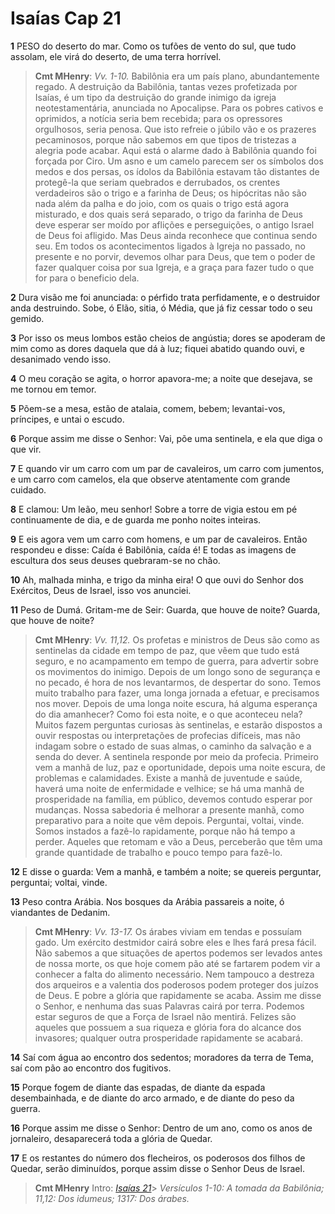 # Isaías Cap 21

**1** 	PESO do deserto do mar. Como os tufões de vento do sul, que tudo assolam, ele virá do deserto, de uma terra horrível.

> **Cmt MHenry**: *Vv. 1-10.* Babilônia era um país plano, abundantemente regado. A destruição da Babilônia, tantas vezes profetizada por Isaías, é um tipo da destruição do grande inimigo da igreja neotestamentária, anunciada no Apocalipse. Para os pobres cativos e oprimidos, a notícia seria bem recebida; para os opressores orgulhosos, seria penosa. Que isto refreie o júbilo vão e os prazeres pecaminosos, porque não sabemos em que tipos de tristezas a alegria pode acabar. Aqui está o alarme dado à Babilônia quando foi forçada por Ciro. Um asno e um camelo parecem ser os símbolos dos medos e dos persas, os ídolos da Babilônia estavam tão distantes de protegê-la que seriam quebrados e derrubados, os crentes verdadeiros são o trigo e a farinha de Deus; os hipócritas não são nada além da palha e do joio, com os quais o trigo está agora misturado, e dos quais será separado, o trigo da farinha de Deus deve esperar ser moído por aflições e perseguições, o antigo Israel de Deus foi afligido. Mas Deus ainda reconhece que continua sendo seu. Em todos os acontecimentos ligados à Igreja no passado, no presente e no porvir, devemos olhar para Deus, que tem o poder de fazer qualquer coisa por sua Igreja, e a graça para fazer tudo o que for para o beneficio dela.

**2** 	Dura visão me foi anunciada: o pérfido trata perfidamente, e o destruidor anda destruindo. Sobe, ó Elão, sitia, ó Média, que já fiz cessar todo o seu gemido.

**3** 	Por isso os meus lombos estão cheios de angústia; dores se apoderam de mim como as dores daquela que dá à luz; fiquei abatido quando ouvi, e desanimado vendo isso.

**4** 	O meu coração se agita, o horror apavora-me; a noite que desejava, se me tornou em temor.

**5** 	Põem-se a mesa, estão de atalaia, comem, bebem; levantai-vos, príncipes, e untai o escudo.

**6** 	Porque assim me disse o Senhor: Vai, põe uma sentinela, e ela que diga o que vir.

**7** 	E quando vir um carro com um par de cavaleiros, um carro com jumentos, e um carro com camelos, ela que observe atentamente com grande cuidado.

**8** 	E clamou: Um leão, meu senhor! Sobre a torre de vigia estou em pé continuamente de dia, e de guarda me ponho noites inteiras.

**9** 	E eis agora vem um carro com homens, e um par de cavaleiros. Então respondeu e disse: Caída é Babilônia, caída é! E todas as imagens de escultura dos seus deuses quebraram-se no chão.

**10** 	Ah, malhada minha, e trigo da minha eira! O que ouvi do Senhor dos Exércitos, Deus de Israel, isso vos anunciei.

**11** 	Peso de Dumá. Gritam-me de Seir: Guarda, que houve de noite? Guarda, que houve de noite?

> **Cmt MHenry**: *Vv. 11,12.* Os profetas e ministros de Deus são como as sentinelas da cidade em tempo de paz, que vêem que tudo está seguro, e no acampamento em tempo de guerra, para advertir sobre os movimentos do inimigo. Depois de um longo sono de segurança e no pecado, é hora de nos levantarmos, de despertar do sono. Temos muito trabalho para fazer, uma longa jornada a efetuar, e precisamos nos mover. Depois de uma longa noite escura, há alguma esperança do dia amanhecer? Como foi esta noite, e o que aconteceu nela? Muitos fazem perguntas curiosas às sentinelas, e estarão dispostos a ouvir respostas ou interpretações de profecias difíceis, mas não indagam sobre o estado de suas almas, o caminho da salvação e a senda do dever. A sentinela responde por meio da profecia. Primeiro vem a manhã de luz, paz e oportunidade, depois uma noite escura, de problemas e calamidades. Existe a manhã de juventude e saúde, haverá uma noite de enfermidade e velhice; se há uma manhã de prosperidade na família, em público, devemos contudo esperar por mudanças. Nossa sabedoria é melhorar a presente manhã, como preparativo para a noite que vêm depois. Perguntai, voltai, vinde. Somos instados a fazê-lo rapidamente, porque não há tempo a perder. Aqueles que retomam e vão a Deus, perceberão que têm uma grande quantidade de trabalho e pouco tempo para fazê-lo.

**12** 	E disse o guarda: Vem a manhã, e também a noite; se quereis perguntar, perguntai; voltai, vinde.

**13** 	Peso contra Arábia. Nos bosques da Arábia passareis a noite, ó viandantes de Dedanim.

> **Cmt MHenry**: *Vv. 13-17.* Os árabes viviam em tendas e possuíam gado. Um exército destmidor cairá sobre eles e lhes fará presa fácil. Não sabemos a que situações de apertos podemos ser levados antes de nossa morte, os que hoje comem pão até se fartarem podem vir a conhecer a falta do alimento necessário. Nem tampouco a destreza dos arqueiros e a valentia dos poderosos podem proteger dos juízos de Deus. E pobre a glória que rapidamente se acaba. Assim me disse o Senhor, e nenhuma das suas Palavras cairá por terra. Podemos estar seguros de que a Força de Israel não mentirá. Felizes são aqueles que possuem a sua riqueza e glória fora do alcance dos invasores; qualquer outra prosperidade rapidamente se acabará.

**14** 	Saí com água ao encontro dos sedentos; moradores da terra de Tema, saí com pão ao encontro dos fugitivos.

**15** 	Porque fogem de diante das espadas, de diante da espada desembainhada, e de diante do arco armado, e de diante do peso da guerra.

**16** 	Porque assim me disse o Senhor: Dentro de um ano, como os anos de jornaleiro, desaparecerá toda a glória de Quedar.

**17** 	E os restantes do número dos flecheiros, os poderosos dos filhos de Quedar, serão diminuídos, porque assim disse o Senhor Deus de Israel.


> **Cmt MHenry** Intro: *[Isaías 21](../23A-Is/21.md#0)*> *Versículos 1-10: A tomada da Babilônia; 11,12: Dos idumeus; 13­17: Dos árabes.*